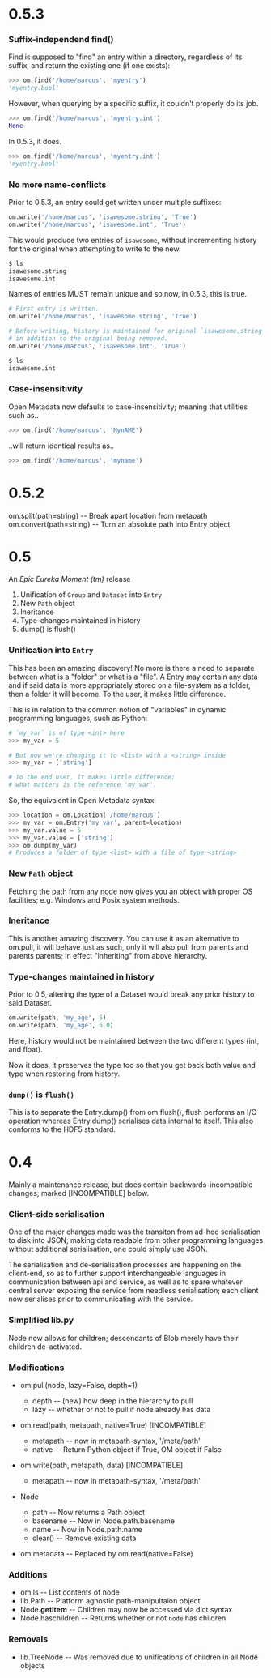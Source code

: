 # 0.5.3

### Suffix-independend find()

Find is supposed to "find" an entry within a directory, regardless of its suffix, and return the existing one (if one exists):

```python
>>> om.find('/home/marcus', 'myentry')
'myentry.bool'
```

However, when querying by a specific suffix, it couldn't properly do its job.

```python
>>> om.find('/home/marcus', 'myentry.int')
None
```

In 0.5.3, it does.

```python
>>> om.find('/home/marcus', 'myentry.int')
'myentry.bool'
```

### No more name-conflicts

Prior to 0.5.3, an entry could get written under multiple suffixes:

```python
om.write('/home/marcus', 'isawesome.string', 'True')
om.write('/home/marcus', 'isawesome.int', 'True')
```

This would produce two entries of `isawesome`, without incrementing history for the original when attempting to write to the new.

```bash
$ ls
isawesome.string
isawesome.int
```

Names of entries MUST remain unique and so now, in 0.5.3, this is true.

```python
# First entry is written.
om.write('/home/marcus', 'isawesome.string', 'True')

# Before writing, history is maintained for original `isawesome.string`
# in addition to the original being removed.
om.write('/home/marcus', 'isawesome.int', 'True')
```

```bash
$ ls
isawesome.int
```

### Case-insensitivity

Open Metadata now defaults to case-insensitivity; meaning that utilities such as..

```python
>>> om.find('/home/marcus', 'MynAME')
```

..will return identical results as..

```python
>>> om.find('/home/marcus', 'myname')
```

# 0.5.2

om.split(path=string) -- Break apart location from metapath
om.convert(path=string) -- Turn an absolute path into Entry object

# 0.5

An *Epic Eureka Moment (tm)* release

1. Unification of `Group` and `Dataset` into `Entry`
2. New `Path` object
3. Ineritance
4. Type-changes maintained in history
5. dump() is flush()

### Unification into `Entry`

This has been an amazing discovery! No more is there a need to separate between what is a "folder" or what is a "file". A Entry may contain any data and if said data is more appropriately stored on a file-system as a folder, then a folder it will become. To the user, it makes little difference.

This is in relation to the common notion of "variables" in dynamic programming languages, such as Python:

```python
# `my_var` is of type <int> here
>>> my_var = 5

# But now we're changing it to <list> with a <string> inside
>>> my_var = ['string']

# To the end user, it makes little difference;
# what matters is the reference 'my_var'.
```

So, the equivalent in Open Metadata syntax:

```python
>>> location = om.Location('/home/marcus')
>>> my_var = om.Entry('my_var', parent=location)
>>> my_var.value = 5
>>> my_var.value = ['string']
>>> om.dump(my_var)
# Produces a folder of type <list> with a file of type <string>
```

### New `Path` object

Fetching the path from any node now gives you an object with proper OS facilities; e.g. Windows and Posix system methods.

### Ineritance

This is another amazing discovery. You can use it as an alternative to om.pull, it will behave just as such, only it will also pull from parents and parents parents; in effect "inheriting" from above hierarchy.

### Type-changes maintained in history

Prior to 0.5, altering the type of a Dataset would break any prior history to said Dataset.

```python
om.write(path, 'my_age', 5)
om.write(path, 'my_age', 6.0)
```

Here, history would not be maintained between the two different types (int, and float).

Now it does, it preserves the type too so that you get back both value and type when restoring from history.

### `dump()` is `flush()`

This is to separate the Entry.dump() from om.flush(), flush performs an I/O operation whereas Entry.dump() serialises data internal to itself. This also conforms to the HDF5 standard.

# 0.4

Mainly a maintenance release, but does contain backwards-incompatible changes; marked [INCOMPATIBLE] below.

### Client-side serialisation

One of the major changes made was the transiton from ad-hoc serialisation to disk into JSON; making data readable from other programming languages without additional serialisation, one could simply use JSON.

The serialisation and de-serialisation processes are happening on the client-end, so as to further support interchangeable languages in communication between api and service, as well as to spare whatever central server exposing the service from needless serialisation; each client now serialises prior to communicating with the service.

### Simplified lib.py

Node now allows for children; descendants of Blob merely have their children de-activated.

### Modifications

* om.pull(node, lazy=False, depth=1)
	* depth	-- (new) how deep in the hierarchy to pull
	* lazy 	-- whether or not to pull if node already has data

* om.read(path, metapath, native=True) [INCOMPATIBLE]
	* metapath 	-- now in metapath-syntax, '/meta/path'
	* native 	-- Return Python object if True, OM object if False

* om.write(path, metapath, data) [INCOMPATIBLE]
	* metapath 	-- now in metapath-syntax, '/meta/path'

* Node
	* path 		-- Now returns a Path object
	* basename 	-- Now in Node.path.basename
	* name 		-- Now in Node.path.name
	* clear()   -- Remove existing data

* om.metadata 	-- Replaced by om.read(native=False)

### Additions

* om.ls 			-- List contents of node
* lib.Path 			-- Platform agnostic path-manipultaion object
* Node.__getitem__  -- Children may now be accessed via dict syntax
* Node.haschildren  -- Returns whether or not `node` has children

### Removals

* lib.TreeNode  -- Was removed due to unifications of children in all Node objects
